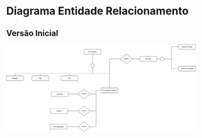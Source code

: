 # Diagrama Entidade Relacionamento

## Versão Inicial 
![Versão Inicial](../assets/versao-inicial.svg)